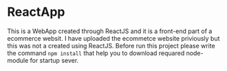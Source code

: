 # ReactApp
This is a WebApp created through ReactJS and it is a front-end part of a ecommerce websit.
I have uploaded the ecommetce website priviously but this was not a created using ReactJS.
Before run this project please write the command `npm install` that help you to download requared node-module for startup sever.
